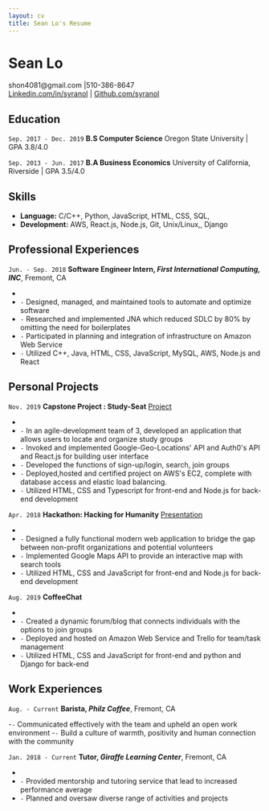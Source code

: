 ```yaml
--- 
layout: cv
title: Sean Lo's Resume
--- 
```


# Sean Lo


<div id="webaddress">
<a>shon4081@gmail.com |510-386-8647 </a>
</div>

<div id="webaddress">
<a href="https://www.linkedin.com/in/syranol">Linkedin.com/in/syranol</a>
| <a href="https://github.com/syranol">Github.com/syranol</a>
</div>


## Education

`Sep. 2017 - Dec. 2019` 
__B.S Computer Science__   Oregon State University | GPA 3.8/4.0

`Sep. 2013 - Jun. 2017`
__B.A Business Economics__   University of California, Riverside | GPA 3.5/4.0

## Skills  
- __Language:__ C/C++, Python, JavaScript, HTML, CSS, SQL, 
- __Development:__ AWS, React.js, Node.js, Git, Unix/Linux,, Django   

## Professional Experiences  
`Jun. - Sep. 2018` 
__Software Engineer Intern, *First International Computing, INC*__, Fremont, CA  
- ` `
- `-` Designed, managed, and maintained tools to automate and optimize software
- `-` Researched and implemented JNA which reduced SDLC by 80%
by omitting the need for boilerplates
- `-` Participated in planning and integration of infrastructure on Amazon Web Service
- `-` Utilized C++, Java, HTML, CSS, JavaScript, MySQL, AWS, Node.js and React

## Personal Projects

`Nov. 2019` 
__Capstone Project : Study-Seat__  <a href="https://github.com/syranol/Study-Seat"> Project </a>
- ` `
- `-` In an agile-development team of 3, developed an application that allows users to locate and organize study groups
- `-` Invoked and implemented Google-Geo-Locations' API and Auth0's API and React.js for building user interface 
- `-` Developed the functions of sign-up/login, search, join groups 
- `-` Deployed,hosted and certified project on AWS's EC2, complete with database access and elastic load balancing. 
- `-` Utilized HTML, CSS and Typescript for front-end and Node.js for back-end development

`Apr. 2018` 
__Hackathon: Hacking for Humanity__  <a href="https://xd.adobe.com/view/48a66b77-5435-4eb8-4328-1f67f7a879dc-3e97/"> Presentation </a>
- ` `
- `-` Designed a fully functional modern web application to bridge the gap between non-profit organizations and potential volunteers 
- `-` Implemented Google Maps API to provide an interactive map with search tools 
- `-` Utilized HTML, CSS and JavaScript for front-end and Node.js for back-end development

`Aug. 2019` 
__CoffeeChat__  
- ` `
- `-` Created a dynamic forum/blog that connects individuals with the options to join groups 
- `-` Deployed and hosted on Amazon Web Service and Trello for team/task management 
- `-` Utilized HTML, CSS and JavaScript for front-end and python and Django for back-end

## Work Experiences  
`Aug. - Current` 
__Barista, *Philz Coffee*__, Fremont, CA  

-`-` Communicated effectively with the team and upheld an open work environment
-`-` Build a culture of warmth, positivity and human connection with the community  

`Jan. 2018 - Current` 
__Tutor, *Giraffe Learning Center*__, Fremont, CA  
- ` `
- `-` Provided mentorship and tutoring service that lead to increased performance average
- `-` Planned and oversaw diverse range of activities and projects

